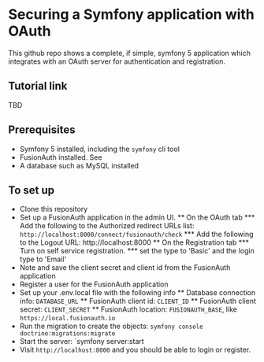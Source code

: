 # Securing a Symfony application with OAuth

This github repo shows a complete, if simple, symfony 5 application which integrates with an OAuth server for authentication and registration.

## Tutorial link

TBD

## Prerequisites

* Symfony 5 installed, including the `symfony` cli tool
* FusionAuth installed. See 
* A database such as MySQL installed

## To set up

* Clone this repository
* Set up a FusionAuth application in the admin UI.
** On the OAuth tab
*** Add the following to the Authorized redirect URLs list: `http://localhost:8000/connect/fusionauth/check`
*** Add the following to the Logout URL: http://localhost:8000 
** On the Registration tab
*** Turn on self service registration.
*** set the type to 'Basic' and the login type to 'Email'
* Note and save the client secret and client id from the FusionAuth application
* Register a user for the FusionAuth application
* Set up your .env.local file with the following info
** Database connection info: `DATABASE_URL`
** FusionAuth client id: `CLIENT_ID`
** FusionAuth client secret: `CLIENT_SECRET`
** FusionAuth location: `FUSIONAUTH_BASE`, like `https://local.fusionauth.io`
* Run the migration to create the objects: `symfony console doctrine:migrations:migrate`
* Start the server: `symfony server:start
* Visit `http://localhost:8000` and you should be able to login or register.
